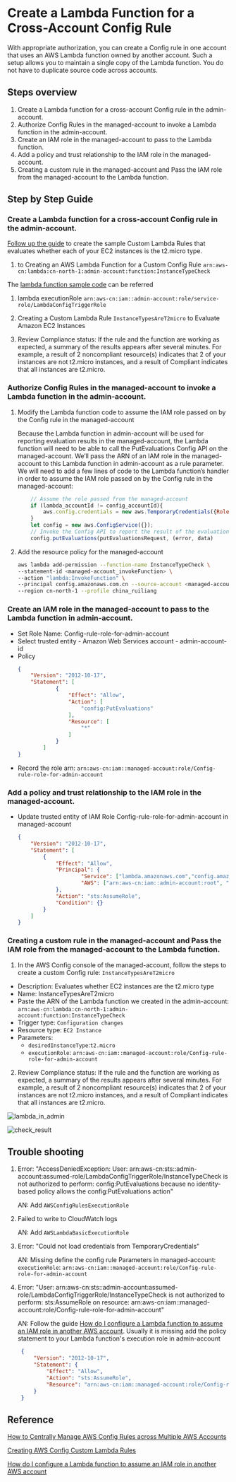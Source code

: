 # Create a Lambda Function for a Cross-Account Config Rule
With appropriate authorization, you can create a Config rule in one account that uses an AWS Lambda function owned by another account. Such a setup allows you to maintain a single copy of the Lambda function. You do not have to duplicate source code across accounts.

## Steps overview
1.	Create a Lambda function for a cross-account Config rule in the admin-account.
2.	Authorize Config Rules in the managed-account to invoke a Lambda function in the admin-account.
3.	Create an IAM role in the managed-account to pass to the Lambda function.
4.	Add a policy and trust relationship to the IAM role in the managed-account.
5.	Creating a custom rule in the managed-account and Pass the IAM role from the managed-account to the Lambda function.

## Step by Step Guide
### Create a Lambda function for a cross-account Config rule in the admin-account.
[Follow up the guide](https://docs.aws.amazon.com/config/latest/developerguide/evaluate-config_develop-rules_getting-started.html) to create the sample Custom Lambda Rules that evaluates whether each of your EC2 instances is the t2.micro type.

1. to Creating an AWS Lambda Function for a Custom Config Rule `arn:aws-cn:lambda:cn-north-1:admin-account:function:InstanceTypeCheck`

The [lambda function sample code](scripts/cross-account-lambda-config.js) can be referred

1. lambda executionRole
`arn:aws-cn:iam::admin-account:role/service-role/LambdaConfigTriggerRole`

3. Creating a Custom Lambda Rule `InstanceTypesAreT2micro` to Evaluate Amazon EC2 Instances 

4. Review Compliance status: If the rule and the function are working as expected, a summary of the results appears after several minutes. For example, a result of 2 noncompliant resource(s) indicates that 2 of your instances are not t2.micro instances, and a result of Compliant indicates that all instances are t2.micro. 
   
### Authorize Config Rules in the managed-account to invoke a Lambda function in the admin-account.
1. Modify the Lambda function code to assume the IAM role passed on by the Config rule in the managed-account
   
    Because the Lambda function in admin-account will be used for reporting evaluation results in the managed-account, the Lambda function will need to be able to call the PutEvaluations Config API on the managed-account. We’ll pass the ARN of an IAM role in the managed-account to this Lambda function in admin-account as a rule parameter. We will need to add a few lines of code to the Lambda function’s handler in order to assume the IAM role passed on by the Config rule in the managed-account:

    ```js
        // Assume the role passed from the managed-account
        if (lambda_accountId != config_accountId){
            aws.config.credentials = new aws.TemporaryCredentials({RoleArn: ruleParameters.executionRole});
        }
        let config = new aws.ConfigService({});
        // Invoke the Config API to report the result of the evaluation
        config.putEvaluations(putEvaluationsRequest, (error, data)
    ```

2. Add the resource policy for the managed-account
    ```bash
    aws lambda add-permission --function-name InstanceTypeCheck \
    --statement-id <managed-account_invokeFunction> \
    --action "lambda:InvokeFunction" \
    --principal config.amazonaws.com.cn --source-account <managed-account> \
    --region cn-north-1 --profile china_ruiliang
    ```

### Create an IAM role in the managed-account to pass to the Lambda function in admin-account.
- Set Role Name: Config-rule-role-for-admin-account
- Select trusted entity - Amazon Web Services account - admin-account-id
- Policy
    ```json
    {
        "Version": "2012-10-17",
        "Statement": [
                {
                    "Effect": "Allow",
                    "Action": [
                        "config:PutEvaluations"
                    ],
                    "Resource": [
                        "*"
                    ]
                }
            ]
    }
    ```
- Record the role arn: `arn:aws-cn:iam::managed-account:role/Config-rule-role-for-admin-account`

### Add a policy and trust relationship to the IAM role in the managed-account.
- Update trusted entity of IAM Role Config-rule-role-for-admin-account in managed-account
    ```json
    {
        "Version": "2012-10-17",
        "Statement": [
            {
                "Effect": "Allow",
                "Principal": {
                        "Service": ["lambda.amazonaws.com","config.amazonaws.com","config.amazonaws.com.cn"],
                        "AWS": ["arn:aws-cn:iam::admin-account:root", "arn:aws-cn:iam::admin-account:role/service-role/LambdaConfigTriggerRole"]
                },
                "Action": "sts:AssumeRole",
                "Condition": {}
            }
        ]
    }
    ```

### Creating a custom rule in the managed-account and Pass the IAM role from the managed-account to the Lambda function.
1. In the AWS Config console of the managed-account, follow the steps to create a custom Config rule: `InstanceTypesAreT2micro`
- Description: Evaluates whether EC2 instances are the t2.micro type
- Name: InstanceTypesAreT2micro
- Paste the ARN of the Lambda function we created in the admin-account:
`arn:aws-cn:lambda:cn-north-1:admin-account:function:InstanceTypeCheck`
- Trigger type: `Configuration changes`
- Resource type: `EC2 Instance`
- Parameters:
  - `desiredInstanceType`:`t2.micro`
  - `executionRole`: `arn:aws-cn:iam::managed-account:role/Config-rule-role-for-admin-account`

2. Review Compliance status: If the rule and the function are working as expected, a summary of the results appears after several minutes. For example, a result of 2 noncompliant resource(s) indicates that 2 of your instances are not t2.micro instances, and a result of Compliant indicates that all instances are t2.micro. 

![lambda_in_admin](scripts/lambda_in_admin.png)

![check_result](scripts/check_result.png)

## Trouble shooting
1. Error: "AccessDeniedException: User: arn:aws-cn:sts::admin-account:assumed-role/LambdaConfigTriggerRole/InstanceTypeCheck is not authorized to perform: config:PutEvaluations because no identity-based policy allows the config:PutEvaluations action"

    AN: Add `AWSConfigRulesExecutionRole`

2. Failed to write to CloudWatch logs
   
    AN: Add `AWSLambdaBasicExecutionRole`

3. Error: "Could not load credentials from TemporaryCredentials"

    AN: Missing define the config rule Parameters in managed-account: `executionRole`: `arn:aws-cn:iam::managed-account:role/Config-rule-role-for-admin-account` 

4. Error: "User: arn:aws-cn:sts::admin-account:assumed-role/LambdaConfigTriggerRole/InstanceTypeCheck is not authorized to perform: sts:AssumeRole on resource: arn:aws-cn:iam::managed-account:role/Config-rule-role-for-admin-account"
   
   AN: Follow the guide [How do I configure a Lambda function to assume an IAM role in another AWS account](https://aws.amazon.com/premiumsupport/knowledge-center/lambda-function-assume-iam-role/). Usually it is missing add the policy statement to your Lambda function's execution role in admin-account
   ```json
    {
        "Version": "2012-10-17",
        "Statement": {
            "Effect": "Allow",
            "Action": "sts:AssumeRole",
            "Resource": "arn:aws-cn:iam::managed-account:role/Config-rule-role-for-admin-account"
        }
    }
    ```
   
## Reference
[How to Centrally Manage AWS Config Rules across Multiple AWS Accounts](https://aws.amazon.com/blogs/devops/how-to-centrally-manage-aws-config-rules-across-multiple-aws-accounts/)

[Creating AWS Config Custom Lambda Rules](https://docs.aws.amazon.com/config/latest/developerguide/evaluate-config_develop-rules_lambda-functions.html)

[How do I configure a Lambda function to assume an IAM role in another AWS account](https://aws.amazon.com/premiumsupport/knowledge-center/lambda-function-assume-iam-role/)
